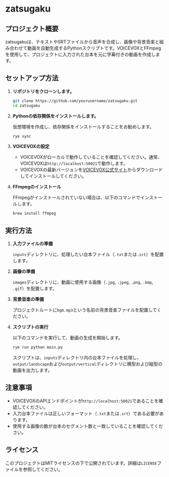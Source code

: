 # zatsugaku

## プロジェクト概要

zatsugakuは、テキストやSRTファイルから音声を合成し、画像や背景音楽と組み合わせて動画を自動生成するPythonスクリプトです。VOICEVOXとFFmpegを使用して、プロジェクトに入力された台本を元に字幕付きの動画を作成します。

## セットアップ方法

1. **リポジトリをクローンします。**

    ```bash
    git clone https://github.com/yourusername/zatsugaku.git
    cd zatsugaku
    ```

2. **Pythonの依存関係をインストールします。**

    仮想環境を作成し、依存関係をインストールすることをお勧めします。

    ```bash
    rye sync
    ```

3. **VOICEVOXの設定**

    - VOICEVOXがローカルで動作していることを確認してください。通常、VOICEVOXは`http://localhost:50021`で動作します。
    - VOICEVOXの最新バージョンを[VOICEVOX公式サイト](https://voicevox.jp/)からダウンロードしてインストールしてください。

4. **FFmpegのインストール**

    FFmpegがインストールされていない場合は、以下のコマンドでインストールします。

    ```bash
    brew install ffmpeg
    ```

## 実行方法

1. **入力ファイルの準備**

    `inputs`ディレクトリに、処理したい台本ファイル（`.txt`または`.srt`）を配置します。

2. **画像の準備**

    `images`ディレクトリに、動画に使用する画像（`.jpg`, `.jpeg`, `.png`, `.bmp`, `.gif`）を配置します。

3. **背景音楽の準備**

    プロジェクトルートに`bgm.mp3`という名前の背景音楽ファイルを配置してください。

4. **スクリプトの実行**

    以下のコマンドを実行して、動画の生成を開始します。

    ```bash
    rye run python main.py
    ```

    スクリプトは、`inputs`ディレクトリ内の台本ファイルを処理し、`output/landscape`および`output/vertical`ディレクトリに横型および縦型の動画を出力します。

## 注意事項

- VOICEVOXのAPIエンドポイントが`http://localhost:50021`であることを確認してください。
- 入力台本ファイルは正しいフォーマット（`.txt`または`.srt`）である必要があります。
- 使用する画像の数が台本のセグメント数と一致していることを確認してください。

## ライセンス

このプロジェクトはMITライセンスの下で公開されています。詳細は`LICENSE`ファイルを参照してください。

